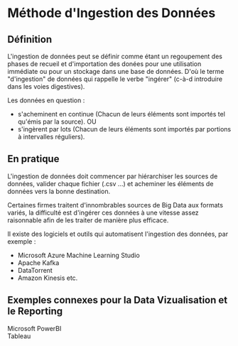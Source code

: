 # Méthode d'Ingestion des Données

## Définition

L'ingestion de données peut se définir comme étant un regoupement des phases de recueil et d'importation des donées pour une utilisation immédiate ou pour un stockage dans une base de données.
D'où le terme "d'ingestion" de données qui rappelle le verbe "ingérer" (c-à-d introduire dans les voies digestives).

Les données en question :
- s'acheminent en continue (Chacun de leurs éléments sont importés tel qu'émis par la source).
OU
- s'ingèrent par lots (Chacun de leurs éléments sont importés par portions à intervalles réguliers).

## En pratique

L'ingestion de données doit commencer par hiérarchiser les sources de données, valider chaque fichier (.csv ...) et acheminer les éléments de données vers la bonne destination.

Certaines firmes traitent d'innombrables sources de Big Data aux formats variés, la difficulté est d'ingérer ces données à une vitesse assez raisonnable afin de les traiter de manière plus efficace.

Il existe des logiciels et outils qui automatisent l'ingestion des données, par exemple :
- Microsoft Azure Machine Learning Studio
- Apache Kafka
- DataTorrent
- Amazon Kinesis
etc.

## Exemples connexes pour la Data Vizualisation et le Reporting 

Microsoft PowerBI  
Tableau
